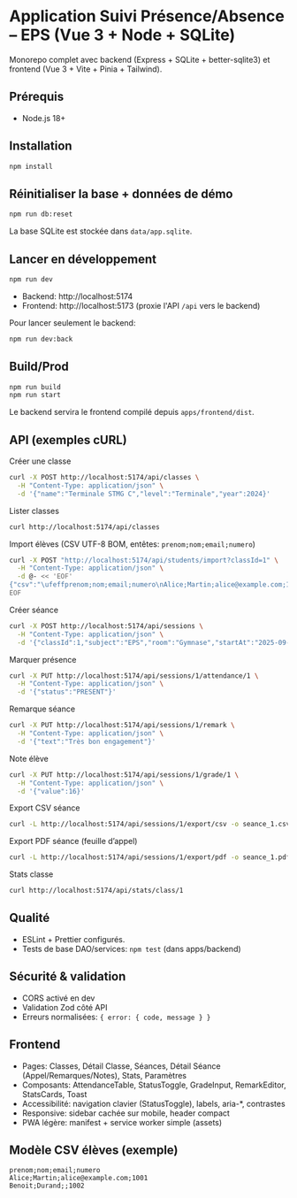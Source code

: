 # Application Suivi Présence/Absence – EPS (Vue 3 + Node + SQLite)

Monorepo complet avec backend (Express + SQLite + better-sqlite3) et frontend (Vue 3 + Vite + Pinia + Tailwind).

## Prérequis
- Node.js 18+

## Installation
```bash
npm install
```

## Réinitialiser la base + données de démo
```bash
npm run db:reset
```
La base SQLite est stockée dans `data/app.sqlite`.

## Lancer en développement
```bash
npm run dev
```
- Backend: http://localhost:5174
- Frontend: http://localhost:5173 (proxie l'API `/api` vers le backend)

Pour lancer seulement le backend:
```bash
npm run dev:back
```

## Build/Prod
```bash
npm run build
npm run start
```
Le backend servira le frontend compilé depuis `apps/frontend/dist`.

## API (exemples cURL)

Créer une classe
```bash
curl -X POST http://localhost:5174/api/classes \
  -H "Content-Type: application/json" \
  -d '{"name":"Terminale STMG C","level":"Terminale","year":2024}'
```

Lister classes
```bash
curl http://localhost:5174/api/classes
```

Import élèves (CSV UTF-8 BOM, entêtes: `prenom;nom;email;numero`)
```bash
curl -X POST "http://localhost:5174/api/students/import?classId=1" \
  -H "Content-Type: application/json" \
  -d @- << 'EOF'
{"csv":"\ufeffprenom;nom;email;numero\nAlice;Martin;alice@example.com;100\nBob;Durand;;101\n"}
EOF
```

Créer séance
```bash
curl -X POST http://localhost:5174/api/sessions \
  -H "Content-Type: application/json" \
  -d '{"classId":1,"subject":"EPS","room":"Gymnase","startAt":"2025-09-14T08:00","endAt":"2025-09-14T09:00"}'
```

Marquer présence
```bash
curl -X PUT http://localhost:5174/api/sessions/1/attendance/1 \
  -H "Content-Type: application/json" \
  -d '{"status":"PRESENT"}'
```

Remarque séance
```bash
curl -X PUT http://localhost:5174/api/sessions/1/remark \
  -H "Content-Type: application/json" \
  -d '{"text":"Très bon engagement"}'
```

Note élève
```bash
curl -X PUT http://localhost:5174/api/sessions/1/grade/1 \
  -H "Content-Type: application/json" \
  -d '{"value":16}'
```

Export CSV séance
```bash
curl -L http://localhost:5174/api/sessions/1/export/csv -o seance_1.csv
```

Export PDF séance (feuille d’appel)
```bash
curl -L http://localhost:5174/api/sessions/1/export/pdf -o seance_1.pdf
```

Stats classe
```bash
curl http://localhost:5174/api/stats/class/1
```

## Qualité
- ESLint + Prettier configurés.
- Tests de base DAO/services: `npm test` (dans apps/backend)

## Sécurité & validation
- CORS activé en dev
- Validation Zod côté API
- Erreurs normalisées: `{ error: { code, message } }`

## Frontend
- Pages: Classes, Détail Classe, Séances, Détail Séance (Appel/Remarques/Notes), Stats, Paramètres
- Composants: AttendanceTable, StatusToggle, GradeInput, RemarkEditor, StatsCards, Toast
- Accessibilité: navigation clavier (StatusToggle), labels, aria-*, contrastes
- Responsive: sidebar cachée sur mobile, header compact
- PWA légère: manifest + service worker simple (assets)

## Modèle CSV élèves (exemple)
```
prenom;nom;email;numero
Alice;Martin;alice@example.com;1001
Benoit;Durand;;1002
```
